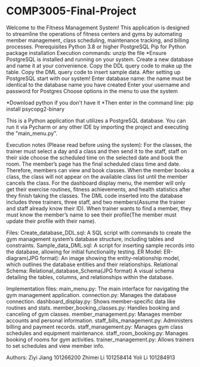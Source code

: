 # COMP3005-Final-Project
Welcome to the Fitness Management System! This application is designed to streamline the operations of fitness centers and gyms by automating member management, class scheduling, maintenance tracking, and billing processes.
Prerequisites
Python 3.8 or higher
PostgreSQL
Pip for Python package installation
Execution commands:
unzip the file
*Ensure PostgreSQL is installed and running on your system.
Create a new database and name it at your convenience.
Copy the DDL query code to make up the table.
Copy the DML query code to insert sample data.
After setting up PostgreSQL start with our system!
Enter database name: the name must be identical to the database name you have created
Enter your username and password for Postgres
Choose options in the menu to use the system

*Download python if you don't have it
*Then enter in the command line: pip install psycopg2-binary

This is a Python application that utilizes a PostgreSQL database. You can run it via Pycharm or any other IDE by importing the project and executing the "main_menu.py". 

Execution notes (Please read before using the system):
For the classes, the trainer must select a day and a class and then send it to the staff, staff on their side choose the scheduled time on the selected date and book the room. The member’s page has the final scheduled class time and date. Therefore, members can view and book classes. When the member books a class, the class will not appear on the available class list until the member cancels the class. For the dashboard display menu, the member will only get their exercise routines, fitness achievements, and health statistics after they finish taking the classes. The DML code inserted into the database includes three trainers, three staff, and two members(Assume the trainer and staff already know their ID). When trainer wants to find a member, they must know the member’s name to see their profile(The member must update their profile with their name). 


Files:
Create_database_DDL.sql:
A SQL script with commands to create the gym management system’s database structure, including tables and constraints.
Sample_data_DML.sql:
A script for inserting sample records into the database, allowing for initial functionality testing.
ER Model: ER-diagram(JPG format):
An image showing the entity-relationship model, which outlines the database entities and their relationships.
Relational Schema: Relational_database_Schema(JPG format)
A visual schema detailing the tables, columns, and relationships within the database.

Implementation files:
main_menu.py:
The main interface for navigating the gym management application.
connection.py:
Manages the database connection.
dashboard_display.py:
Shows member-specific data like routines and stats.
member_booking_classes.py:
Handles booking and canceling of gym classes.
member_management.py:
Manages member accounts and personal information.
staff_bills_management.py:
Administers billing and payment records.
staff_management.py:
Manages gym class schedules and equipment maintenance.
staff_room_booking.py:
Manages booking of rooms for gym activities.
trainer_management.py:
Allows trainers to set schedules and view member info.

Authors: 
Ziyi Jiang 101266200
Zhimei Li 101258414
Yoli Li 101284913
